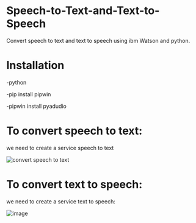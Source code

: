 # Speech-to-Text-and-Text-to-Speech

Convert speech to text and text to speech using ibm Watson and python.

# Installation
-python

-pip install pipwin

-pipwin install pyadudio


# To convert speech to text: 
we need to create a service speech to text

![convert speech to text](https://user-images.githubusercontent.com/85812076/126701765-e0be9615-3b42-415e-8451-ad27a122fe94.jpg)

# To convert text to speech: 
we need to create a service  text to speech: 

![image](https://user-images.githubusercontent.com/85812076/126703785-19feb035-4fc9-4d66-958c-a8c0f6725047.png)

